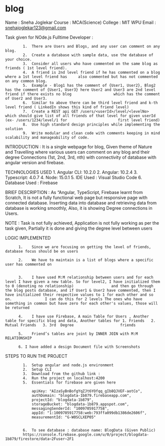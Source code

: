 # blog

Name : Sneha Joglekar
Course : MCA(Science)
College : MIT WPU
Email : snehajoglekar123@gmail.com

Task given for NOde.js Fulltime Developer :

            1.	There are Users and Blogs, and any user can comment on any blog.
            2.	Create a database with sample data, use the database of your choice.
            3.	Consider all users who have commented on the same blog as friends ( 1st level friend).
            4.	A friend is 2nd level friend if he has commented on a blog where a 1st level friend has     also commented but has not commented on any common blog.
            5.	Example - Blog1 has the comment of {User1, User2}, Blog2 has the comment of {User1, User3} here User2 and User3 are 2nd level friend if there exists no blog                   which has the comment of User2 and User3.
            6.	Similar to above there can be third level friend and k-th level friend ( LinkedIn shows this kind of friend level)
            7.	Create a REST api GET /users/<userId>/level/<levelNo> which should give list of all friends of that level for given userId (ex- /users/1234/level/1 for                       first level friend)
            8.	Use high standard design principles while implementing the solution
            9.	Write modular and clean code with comments keeping in mind scalability and manageability of code.


INTRODUCTION : 
It is a single webpage for blog, Given theme of Nature and Travelling where various users can comment on any blog and their degree Connections (1st, 2nd, 3rd,  nth) with connectivity of database with angular version and firebase.


TECHNOLOGIES USED
     1. Angular CLI: 10.2.0 
     2. Angular: 10.2.4 
     3. Typescript: 4.0.7 
     4. Node: 15.0.1 
     5. IDE Used : Visual Studio Code 
     6. Database Used : Firebase 


BRIEF DESCRIPTION : 
      As “Angular, TypeScript, Firebase learnt from Scratch, It is not a fully functional web page but responsive page with connected database. Inserting  data into database       and retrieving data from database is working smoothly, Also, it is showing Degree connections in Users.

NOTE : Task is not fully achieved, Application is not fully working as per the task given, Partially it is done and giving the degree level between users
  
  

LOGIC IMPLEMENTED

          1.	Since we are focusing on getting the level of friends, database focus should be on users 

          2.	We have to maintain is a list of blogs where a specific user has commented on


          3.	I have used M:M relationship between users and for each level I have given a new table. So for level2, I have initialized them to 0 (denoting no relationship)                 and then go through the blog posts database, and if User1 & User2 have commented, then I have initialized their respective values to 1 for each other and so on.               I can do this for 2 levels The ones who have something in common but have zero for each other's values, those will be returned

          4.	I have use Firebase, A main Table for Users , Another table for specific blog and data, Another tables for 1. Friends   2. Mutual Friends   3. 3rd  Degree                     friends

          5.	Friend’s tables are joint by INNER JOIN with M:M RELATIONSHIP
  
          6. I have added a design Document file with Screenshots





STEPS TO RUN THE PROJECT

            1.	Setup angular and node.js environment
            2.	Setup CLI
            3.	Download from the github link : 
            4.	Run the project on localhost:4200
            5.	Essentials for firebase are given here

                apiKey: "AIzaSyBnBofgYqZJt6YOfqq_gIb8QJVEF-aotCo",
                authDomain: "blogdata-1b879.firebaseapp.com",
                projectId: "blogdata-1b879",
                storageBucket: "blogdata-1b879.appspot.com",
                messagingSenderId: "1009705917758",
                appId: "1:1009705917758:web:793ffa099db1386de2606f",
                measurementId: "G-W0SCLXEP05"


            6.	To see database : database name: BlogData (Given Public)
            https://console.firebase.google.com/u/0/project/blogdata-1b879/firestore/data~2Fuser~2F1




 











